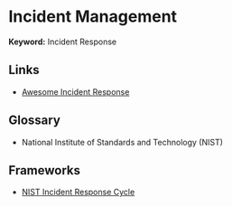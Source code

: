 # Incident Management

**Keyword:** Incident Response

## Links

- [Awesome Incident Response](https://github.com/meirwah/awesome-incident-response)

## Glossary

- National Institute of Standards and Technology (NIST)

## Frameworks

- [NIST Incident Response Cycle](/cyber-security/compliance/nist.md#nist-incident-response-cycle)
